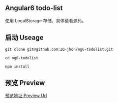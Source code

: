 ## Angular6 todo-list ##
使用 LocalStorage 存储，具体请看源码。
## 启动 Useage ##

    git clone git@github.com:ZQ-jhon/ng6-todolist.git
    
    cd ng6-todolist
    
    npm install
## 预览 Preview ##

[预览地址 Preview Url](https://zq-jhon.github.io/ng6-todolist/dist/ngTodolist/index.html "预览地址 Preview Url")
